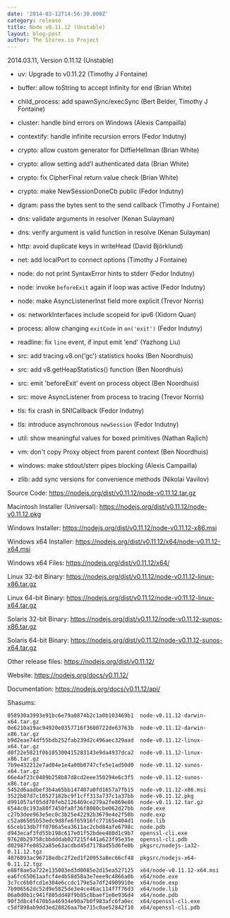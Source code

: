 ```yaml
---
date: '2014-03-12T14:56:30.000Z'
category: release
title: Node v0.11.12 (Unstable)
layout: blog-post
author: The Storex.io Project
---
```


2014.03.11, Version 0.11.12 (Unstable)

- uv: Upgrade to v0.11.22 (Timothy J Fontaine)

- buffer: allow toString to accept Infinity for end (Brian White)

- child_process: add spawnSync/execSync (Bert Belder, Timothy J Fontaine)

- cluster: handle bind errors on Windows (Alexis Campailla)

- contextify: handle infinite recursion errors (Fedor Indutny)

- crypto: allow custom generator for DiffieHellman (Brian White)

- crypto: allow setting add'l authenticated data (Brian White)

- crypto: fix CipherFinal return value check (Brian White)

- crypto: make NewSessionDoneCb public (Fedor Indutny)

- dgram: pass the bytes sent to the send callback (Timothy J Fontaine)

- dns: validate arguments in resolver (Kenan Sulayman)

- dns: verify argument is valid function in resolve (Kenan Sulayman)

- http: avoid duplicate keys in writeHead (David Björklund)

- net: add localPort to connect options (Timothy J Fontaine)

- node: do not print SyntaxError hints to stderr (Fedor Indutny)

- node: invoke `beforeExit` again if loop was active (Fedor Indutny)

- node: make AsyncListenerInst field more explicit (Trevor Norris)

- os: networkInterfaces include scopeid for ipv6 (Xidorn Quan)

- process: allow changing `exitCode` in `on('exit')` (Fedor Indutny)

- readline: fix `line` event, if input emit 'end' (Yazhong Liu)

- src: add tracing.v8.on('gc') statistics hooks (Ben Noordhuis)

- src: add v8.getHeapStatistics() function (Ben Noordhuis)

- src: emit 'beforeExit' event on process object (Ben Noordhuis)

- src: move AsyncListener from process to tracing (Trevor Norris)

- tls: fix crash in SNICallback (Fedor Indutny)

- tls: introduce asynchronous `newSession` (Fedor Indutny)

- util: show meaningful values for boxed primitives (Nathan Rajlich)

- vm: don't copy Proxy object from parent context (Ben Noordhuis)

- windows: make stdout/sterr pipes blocking (Alexis Campailla)

- zlib: add sync versions for convenience methods (Nikolai Vavilov)

Source Code: https://nodejs.org/dist/v0.11.12/node-v0.11.12.tar.gz

Macintosh Installer (Universal): https://nodejs.org/dist/v0.11.12/node-v0.11.12.pkg

Windows Installer: https://nodejs.org/dist/v0.11.12/node-v0.11.12-x86.msi

Windows x64 Installer: https://nodejs.org/dist/v0.11.12/x64/node-v0.11.12-x64.msi

Windows x64 Files: https://nodejs.org/dist/v0.11.12/x64/

Linux 32-bit Binary: https://nodejs.org/dist/v0.11.12/node-v0.11.12-linux-x86.tar.gz

Linux 64-bit Binary: https://nodejs.org/dist/v0.11.12/node-v0.11.12-linux-x64.tar.gz

Solaris 32-bit Binary: https://nodejs.org/dist/v0.11.12/node-v0.11.12-sunos-x86.tar.gz

Solaris 64-bit Binary: https://nodejs.org/dist/v0.11.12/node-v0.11.12-sunos-x64.tar.gz

Other release files: https://nodejs.org/dist/v0.11.12/

Website: https://nodejs.org/docs/v0.11.12/

Documentation: https://nodejs.org/docs/v0.11.12/api/

Shasums:

```
058930a3993e91bc6e79a0874b2c1a0b103469b1  node-v0.11.12-darwin-x64.tar.gz
0e6210a19ac94920e0357716f3600722de63763b  node-v0.11.12-darwin-x86.tar.gz
b9d2eae74df55bdb252fab239d2c496aec329aad  node-v0.11.12-linux-x64.tar.gz
d0f22e5821f0b105300415283143e9da4937dca2  node-v0.11.12-linux-x86.tar.gz
7b9e432212e7ad04e1e4a00b0747cfe5e1ad50d0  node-v0.11.12-sunos-x64.tar.gz
66e4af23c0489b258b87d8cd2eee350294e6c3f5  node-v0.11.12-sunos-x86.tar.gz
5452d6aadbef3b4a65bb147407a0fd1657a7fb15  node-v0.11.12-x86.msi
3522b87d7c10527182bc9f1cff313a737c1a37bb  node-v0.11.12.pkg
d991057af05dd70feb2126469ce279a2fe869e86  node-v0.11.12.tar.gz
6544c0c193a80f7450fa8f36f8080cbe062d27bb  node.exe
c27b3dee963e5ec0c3b25e42292b3679e4e2f50b  node.exp
c52a86505b53edc9d8fe6f65916fc77165e404d1  node.lib
65ceb13db7ff0706a5ea3611ac2cbd84afe6798c  node.pdb
d943ecaf3fd55b198c617e01f52bdee480d1c9b7  openssl-cli.exe
97628b29758cbbdddab027215f441a623f95e35e  openssl-cli.pdb
d02987fe0852a85e63acdbd45d7178ad55d6fe0b  pkgsrc/nodejs-ia32-0.11.12.tgz
4076893ac96718edbc2f2ed1f20953a8ec66cf48  pkgsrc/nodejs-x64-0.11.12.tgz
e88f8ae5a722e135083ed3d0085e2d15ea527125  x64/node-v0.11.12-x64.msi
ea6fc65061aafcf4e4b58d58a3e7eee9c4866a0b  x64/node.exe
3c7cc6b0fcd1e304e6ccdc179e5a7df24909910e  x64/node.exp
7b906562dc52d9e5825de3e4ce46ac114f7f76d3  x64/node.lib
06a0d0b1c941f805dd48f9b85c8baef1e0e936d4  x64/node.pdb
90f3d8c4f470b5a46934e90a7b0f983afc6fa0ec  x64/openssl-cli.exe
c5df898ab9dd3ed28826aa7be715c0ae52842f10  x64/openssl-cli.pdb
```
